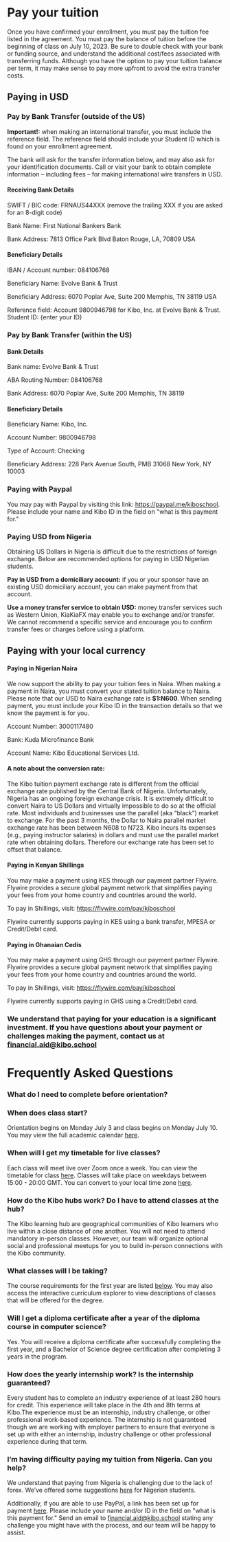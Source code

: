 # Pay your tuition

Once you have confirmed your enrollment, you must pay the tuition fee listed in the agreement. You must pay the balance of tuition before the beginning of class on July 10, 2023.   Be sure to double check with your bank or funding source, and understand the additional cost/fees associated with transferring funds. Although you have the option to pay your tuition balance per term, it may make sense to pay more upfront to avoid the extra transfer costs.

## Paying in USD

### Pay by Bank Transfer (outside of the US)

**Important!:** when making an international transfer, you must include the reference field. The reference field should include your Student ID which is found on your enrollment agreement.

The bank will ask for the transfer information below, and may also ask for your identification documents. Call or visit your bank to obtain complete information – including fees – for making international wire transfers in USD.

#### Receiving Bank Details

SWIFT / BIC code: FRNAUS44XXX (remove the trailing XXX if you are asked for an 8-digit code)

Bank Name: First National Bankers Bank

Bank Address: 7813 Office Park Blvd Baton Rouge, LA, 70809 USA

#### Beneficiary Details

IBAN / Account number: 084106768

Beneficiary Name: Evolve Bank & Trust

Beneficiary Address: 6070 Poplar Ave, Suite 200 Memphis, TN 38119 USA

Reference field:
Account 9800946798 for Kibo, Inc. at Evolve Bank & Trust. Student ID: {enter your ID}

### Pay by Bank Transfer (within the US)

#### Bank Details

Bank name: Evolve Bank & Trust

ABA Routing Number: 084106768

Bank Address: 6070 Poplar Ave, Suite 200 Memphis, TN 38119

#### Beneficiary Details

Beneficiary Name: Kibo, Inc.

Account Number: 9800946798

Type of Account: Checking

Beneficiary Address: 228 Park Avenue South, PMB 31068 New York, NY 10003

### Paying with Paypal

You may pay with Paypal by visiting this link: https://paypal.me/kiboschool. Please include your name and Kibo ID in the field on "what is this payment for."

### Paying USD from Nigeria

Obtaining US Dollars in Nigeria is difficult due to the restrictions of foreign exchange. Below are recommended options for paying in USD Nigerian students.

**Pay in USD from a domiciliary account:** if you or your sponsor have an existing USD domiciliary account, you can make payment from that account. 

**Use a money transfer service to obtain USD:** money transfer services such as Western Union, KiaKiaFX may enable you to exchange and/or transfer. We cannot recommend a specific service and encourage you to confirm transfer fees or charges before using a platform.

## Paying with your local currency

#### Paying in Nigerian Naira

We now support the ability to pay your tuition fees in Naira. When making a payment in Naira, you must convert your stated tuition balance to Naira. Please note that our USD to Naira exchange rate is **$1:N600**. When sending payment, you must include your Kibo ID in the transaction details so that we know the payment is for you. 

Account Number: 3000117480

Bank: Kuda Microfinance Bank

Account Name: Kibo Educational Services Ltd.

#### A note about the conversion rate:

The Kibo tuition payment exchange rate is different from the official exchange rate published by the Central Bank of Nigeria. Unfortunately, Nigeria has an ongoing foreign exchange crisis. It is extremely difficult to convert Naira to US Dollars and virtually impossible to do so at the official rate. Most individuals and businesses use the parallel (aka “black”) market to exchange. For the past 3 months, the Dollar to Naira parallel market exchange rate has been between N608 to N723.  Kibo incurs its expenses (e.g., paying instructor salaries) in dollars and must use the parallel market rate when obtaining dollars. Therefore our exchange rate has been set to offset that balance. 

#### Paying in Kenyan Shillings

You may make a payment using KES through our payment partner Flywire. Flywire provides a secure global payment network that simplifies paying your fees from your home country and countries around the world. 

To pay in Shillings, visit: https://flywire.com/pay/kiboschool

Flywire currently supports paying in KES using a bank transfer, MPESA or Credit/Debit card. 

#### Paying in Ghanaian Cedis

You may make a payment using GHS through our payment partner Flywire. Flywire provides a secure global payment network that simplifies paying your fees from your home country and countries around the world. 

To pay in Shillings, visit: https://flywire.com/pay/kiboschool

Flywire currently supports paying in GHS using a Credit/Debit card. 

### We understand that paying for your education is a significant investment. If you have questions about your payment or challenges making the payment, contact us at **financial.aid@kibo.school**

# Frequently Asked Questions

### What do I need to complete before orientation?

### When does class start? 
Orientation begins on Monday July 3 and class begins on Monday July 10. You may view the full academic calendar [here]().

### When will I get my timetable for live classes?
Each class will meet live over Zoom once a week. You can view the timetable for class [here](). Classes will take place on weekdays between 15:00 - 20:00 GMT. You can convert to your local time zone [here](https://www.timeanddate.com/worldclock/converter.html).

### How do the Kibo hubs work? Do I have to attend classes at the hub?
The Kibo learning hub are geographical communities of Kibo learners who live within a close distance of one another. You will not need to attend mandatory in-person classes. However, our team will organize optional social and professional meetups for you to build in-person connections with the Kibo community. 

### What classes will I be taking?
The course requirements for the first year are listed [below](https://docs.google.com/document/d/1E41mBjSB8pTF8_kdUwnOVTScuP1fmBqQk3Gypo1y6YQ/edit#heading=h.6djfusxkhpct). You may also access the interactive curriculum explorer to view descriptions of classes that will be offered for the degree.

### Will I get a diploma certificate after a year of the diploma course in computer science?
Yes. You will receive a diploma certificate after successfully completing the first year, and a Bachelor of Science degree certification after completing 3 years in the program. 

### How does the yearly internship work? Is the internship guaranteed?
Every student has to complete an industry experience of at least 280 hours for credit. This experience will take place in the 4th and 8th terms at Kibo.The experience must be an internship, industry challenge, or other professional work-based experience. The internship is not guaranteed though we are working with employer partners to ensure that everyone is set up with either an internship, industry challenge or other professional experience during that term.

### I’m having difficulty paying my tuition from Nigeria. Can you help? 
We understand that paying from Nigeria is challenging due to the lack of forex. We’ve offered some suggestions [here](https://docs.google.com/document/d/1E41mBjSB8pTF8_kdUwnOVTScuP1fmBqQk3Gypo1y6YQ/edit#bookmark=id.49pthsigmila) for Nigerian students. 

Additionally, if you are able to use PayPal, a link has been set up for payment [here](https://www.paypal.com/paypalme/kiboschool). Please include your name and/or ID in the field on "what is this payment for." Send an email to financial.aid@kibo.school stating any challenge you might have with the process, and our team will be happy to assist.
